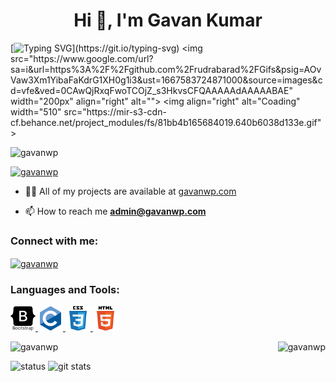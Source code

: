 <h1 align="center">Hi 👋, I'm Gavan Kumar</h1>

[![Typing SVG](https://readme-typing-svg.herokuapp.com/?font=Fira+Code&pause=1000&color=53F7AEC5&width=435&height=29&lines=I+am+Gavan+Kumar+;I+am+Mern+Stack+Developer;)](https://git.io/typing-svg)
    <img src="https://www.google.com/url?sa=i&url=https%3A%2F%2Fgithub.com%2Frudrabarad%2FGifs&psig=AOvVaw3Xm1YibaFaKdrG1XH0g1i3&ust=1667583724871000&source=images&cd=vfe&ved=0CAwQjRxqFwoTCOjZ_s3HkvsCFQAAAAAdAAAAABAE"  width="200px"  align="right"  alt="">
    <img align="right" alt="Coading" width="510" src="https://mir-s3-cdn-cf.behance.net/project_modules/fs/81bb4b165684019.640b6038d133e.gif">
<p align="left"> <img src="https://komarev.com/ghpvc/?username=gavanwp&label=Profile%20views&color=0e75b6&style=flat" alt="gavanwp" /> </p>

<p align="left"> <a href="https://twitter.com/gavanwp" target="blank"><img src="https://img.shields.io/twitter/follow/gavanwp?logo=twitter&style=for-the-badge" alt="gavanwp" /></a> </p>


- 👨‍💻 All of my projects are available at [gavanwp.com](gavanwp.com)

- 📫 How to reach me **admin@gavanwp.com**

<h3 align="left">Connect with me:</h3>
<p align="left">
<a href="https://twitter.com/gavanwp" target="blank"><img align="center" src="https://raw.githubusercontent.com/rahuldkjain/github-profile-readme-generator/master/src/images/icons/Social/twitter.svg" alt="gavanwp" height="30" width="40" /></a>
</p>

<h3 align="left">Languages and Tools:</h3>
<p align="left"> <a href="https://getbootstrap.com" target="_blank" rel="noreferrer"> <img src="https://raw.githubusercontent.com/devicons/devicon/master/icons/bootstrap/bootstrap-plain-wordmark.svg" alt="bootstrap" width="40" height="40"/> </a> <a href="https://www.cprogramming.com/" target="_blank" rel="noreferrer"> <img src="https://raw.githubusercontent.com/devicons/devicon/master/icons/c/c-original.svg" alt="c" width="40" height="40"/> </a> <a href="https://www.w3schools.com/css/" target="_blank" rel="noreferrer"> <img src="https://raw.githubusercontent.com/devicons/devicon/master/icons/css3/css3-original-wordmark.svg" alt="css3" width="40" height="40"/> </a> <a href="https://www.w3.org/html/" target="_blank" rel="noreferrer"> <img src="https://raw.githubusercontent.com/devicons/devicon/master/icons/html5/html5-original-wordmark.svg" alt="html5" width="40" height="40"/> </a> </p>

<p><img align="left" src="https://github-readme-stats.vercel.app/api/top-langs?username=gavanwp&show_icons=true&locale=en&layout=compact" alt="gavanwp" /></p>

<p>&nbsp;<img align="right" src="https://github-readme-stats.vercel.app/api?username=gavanwp&show_icons=true&locale=en" alt="gavanwp" /></p>

 <img src="https://github-readme-stats.vercel.app/api?username=prabhatpoddar&show_icons=true&locale=en" alt="status" />
       <img src="https://streak-stats.demolab.com/?user=prabhatpoddar" alt="git stats" />

